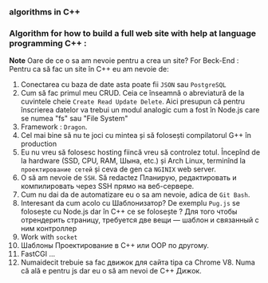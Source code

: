 ### algorithms in C++

### Algorithm for how to build a full web site with help at language programming C++ :

**Note** Oare de ce o sa am nevoie pentru a crea un site? For Beck-End : Pentru ca să fac un site în C++ eu am nevoie de:

1. Conectarea cu baza de date asta poate fii `JSON` sau `PostgreSQL`
2. Cum să fac primul meu CRUD. Ceia ce înseamnă o abreviatură de la cuvintele cheie `Create Read Update Delete`. Aici presupun că pentru înscrierea datelor va trebui un modul analogic cum a fost în Node.js care se numea "fs" sau "File System"
3. Framework : `Dragon`.
4. Cel mai bine să nu te joci cu mintea și să folosești compilatorul G++ în production
5. Eu nu vreu să folosesc hosting fiincă vreu să controlez totul. Începînd de la hardware (SSD, CPU, RAM, Шына, etc.) și Arch Linux, terminînd la `проектирование сетей` și ceva de gen ca `NGINIX` web server.
6. O să am nevoie de `SSH`. Să redactez Планирую, редактировать и компилировать через SSH прямо на веб-сервере.
7. Cum nu dai da de automatizare eu o sa am nevoie, adica de `Git Bash`.
8. Interesant da cum acolo cu Шаблонизатор? De exemplu `Pug.js` se folosește cu Node.js dar în C++ ce se folosește ? Для того чтобы отрендерить страницу, требуется две вещи — шаблон и связанный с ним контроллер
10. Work with `socket`
11. Шаблоны Проектирование в C++ или OOP по другому.
12. FastCGI ...
13. Numaidecit trebuie sa fac движок для сайта tipa ca Chrome V8. Numa că ală e pentru js dar eu o să am nevoi de C++ Дижок.
